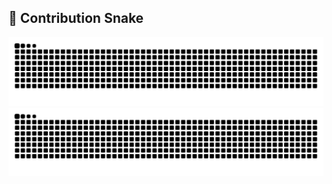 
## 🐍 Contribution Snake

![GitHub Snake Light](https://raw.githubusercontent.com/KrushnaAsDevloper/KrushnaAsDevloper/output/github-contribution-grid-snake.svg#gh-light-mode-only)
![GitHub Snake Dark](https://raw.githubusercontent.com/KrushnaAsDevloper/KrushnaAsDevloper/output/github-contribution-grid-snake-dark.svg#gh-dark-mode-only)
